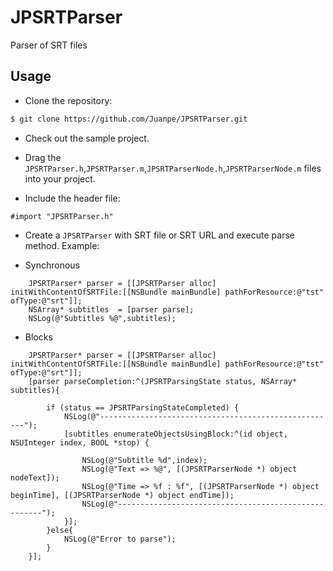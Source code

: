 JPSRTParser
===========

Parser of SRT files

## Usage
- Clone the repository:

```bash
$ git clone https://github.com/Juanpe/JPSRTParser.git
```

- Check out the sample project.

- Drag the ```JPSRTParser.h```,```JPSRTParser.m```,```JPSRTParserNode.h```,```JPSRTParserNode.m``` files into your project.
- Include the header file:

```objc
#import "JPSRTParser.h"
```

- Create a ```JPSRTParser``` with SRT file or SRT URL and execute parse method. Example:

- Synchronous
```objc
    JPSRTParser* parser = [[JPSRTParser alloc] initWithContentOfSRTFile:[[NSBundle mainBundle] pathForResource:@"tst" ofType:@"srt"]];
    NSArray* subtitles 	= [parser parse];
    NSLog(@"Subtitles %@",subtitles);
```

- Blocks
```objc
    JPSRTParser* parser = [[JPSRTParser alloc] initWithContentOfSRTFile:[[NSBundle mainBundle] pathForResource:@"tst" ofType:@"srt"]];
    [parser parseCompletion:^(JPSRTParsingState status, NSArray* subtitles){
    
        if (status == JPSRTParsingStateCompleted) {
            NSLog(@"-----------------------------------------------------");
            [subtitles enumerateObjectsUsingBlock:^(id object, NSUInteger index, BOOL *stop) {
                
                NSLog(@"Subtitle %d",index);
                NSLog(@"Text => %@", [(JPSRTParserNode *) object nodeText]);
                NSLog(@"Time => %f : %f", [(JPSRTParserNode *) object beginTime], [(JPSRTParserNode *) object endTime]);
                NSLog(@"-----------------------------------------------------");
            }];
        }else{
            NSLog(@"Error to parse");
        }
    }];
```

